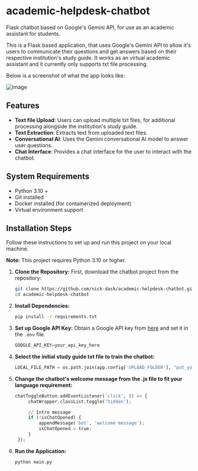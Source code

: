 # academic-helpdesk-chatbot
Flask chatbot based on Google's Gemini API, for use as an academic assistant for students.

This is a Flask based application, that uses Google's Gemini API to allow it's users to communicate their questions and get answers based on their respective institution's study guide. It works as an virtual academic assistant and it currently only supports txt file processing.

Below is a screenshot of what the app looks like:

![image](https://github.com/user-attachments/assets/7150f439-3652-4006-9a4a-66bd5b291cc3)


## Features

- **Text file Upload**: Users can upload multiple txt files, for additional processing alongside the institution's study guide.
- **Text Extraction**: Extracts text from uploaded text files.
- **Conversational AI**: Uses the Gemini conversational AI model to answer user questions.
- **Chat Interface**: Provides a chat interface for the user to interact with the chatbot.

## System Requirements
- Python 3.10 +
- Git installed
- Docker installed (for containerized deployment)
- Virtual environment support

## Installation Steps
Follow these instructions to set up and run this project on your local machine.

   **Note:** This project requires Python 3.10 or higher.
   
1. **Clone the Repository:**
	First, download the chatbot project from the repository:

 	```bash
 	git clone https://github.com/nick-dask/academic-helpdesk-chatbot.git 
    cd academic-helpdesk-chatbot 
 	 ```

2. **Install Dependencies:**

   ```bash
   pip install -r requirements.txt
   ```

3. **Set up Google API Key:**
    Obtain a Google API key from [here](https://aistudio.google.com) and set it in the `.env` file.


   ```python
   GOOGLE_API_KEY=your_api_key_here
   ```
4. **Select the initial study guide txt file to train the chatbot:**

   ```python
   LOCAL_FILE_PATH = os.path.join(app.config['UPLOAD_FOLDER'], "put_your_file_here.txt")
   ```
	

5. **Change the chatbot's welcome message from the .js file to fit your language requirement:**
   ```python
   chatToggleButton.addEventListener('click', () => {
    	chatWrapper.classList.toggle('hidden');

	    // Intro message
	    if (!isChatOpened) {
	        appendMessage('bot', 'welcome message');
	        isChatOpened = true;
	    }
	});
   ```	
   
6. **Run the Application:**

   ```bash
   python main.py
   ```